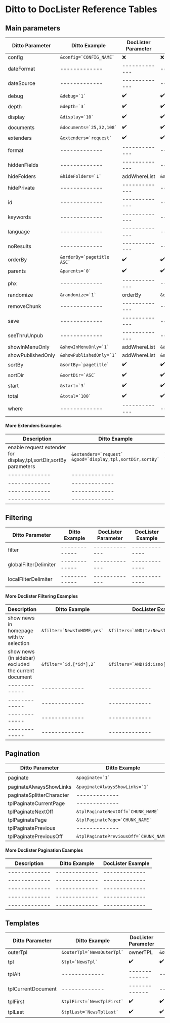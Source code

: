 # Ditto to DocLister Reference Tables

## Main parameters

| Ditto Parameter | Ditto Example | DocLister Parameter | DocLister Example | 
| ------------- | ------------- | ------------- | ------------- |
| config  | ``` &config=`CONFIG_NAME` ``` | :x: | :x: |
| dateFormat  | ------------- | ------------- | ------------- |
| dateSource  | ------------- | ------------- | ------------- |
| debug  | ``` &debug=`1` ``` | :heavy_check_mark: | :heavy_check_mark: |
| depth  | ``` &depth=`3` ``` | :heavy_check_mark: | :heavy_check_mark: |
| display  | ``` &display=`10` ``` | :heavy_check_mark: | :heavy_check_mark: |
| documents  | ``` &documents=`25,32,108` ``` | :heavy_check_mark: | :heavy_check_mark: |
| extenders  | ``` &extenders=`request` ``` | :heavy_check_mark: | :heavy_check_mark: |
| format  | ------------- | ------------- | ------------- |
| hiddenFields  | ------------- | ------------- | ------------- |
| hideFolders  | ``` &hideFolders=`1` ``` | addWhereList | ``` &addWhereList=`isfolder=0` ``` |
| hidePrivate  | ------------- | ------------- | ------------- |
| id  | ------------- | ------------- | ------------- |
| keywords  | ------------- | ------------- | ------------- |
| language  | ------------- | ------------- | ------------- |
| noResults  | ------------- | ------------- | ------------- |
| orderBy  | ``` &orderBy=`pagetitle ASC` ``` | :heavy_check_mark: | :heavy_check_mark: |
| parents  | ``` &parents=`0` ``` | :heavy_check_mark: | :heavy_check_mark: |
| phx  | ------------- | ------------- | ------------- |
| randomize  | ``` &randomize=`1` ``` | orderBy | ``` &orderBy=`RAND()` ``` |
| removeChunk  | ------------- | ------------- | ------------- |
| save  | ------------- | ------------- | ------------- |
| seeThruUnpub  | ------------- | ------------- | ------------- |
| showInMenuOnly  | ``` &showInMenuOnly=`1` ``` | addWhereList | ``` &addWhereList=`hidemenu=0` ``` |
| showPublishedOnly  | ``` &showPublishedOnly=`1` ``` | addWhereList | ``` &addWhereList=`published=1` ``` |
| sortBy  | ``` &sortBy=`pagetitle` ``` | :heavy_check_mark: | :heavy_check_mark: |
| sortDir  | ``` &sortDir=`ASC` ``` | :heavy_check_mark: | :heavy_check_mark: |
| start  | ``` &start=`3` ``` | :heavy_check_mark: | :heavy_check_mark: |
| total  | ``` &total=`100` ``` | :heavy_check_mark: | :heavy_check_mark: |
| where  | ------------- | ------------- | ------------- |

#### More Extenders Examples
| Description | Ditto Example | DocLister Examples | 
| ------------- | ------------- | ------------- | 
| enable request extender for display,tpl,sortDir,sortBy parameters | ``` &extenders=`request` &good=`display,tpl,sortDir,sortBy` ```  | ``` &extenders=`request` &requestActive=`display\|\|tpl\|\|sortDir:g:(ASC,DESC)\|\|sortBy:g:(*):int`  ``` |
| ------------- | ------------- | ------------- |  
| ------------- | ------------- | ------------- | 
| ------------- | ------------- | ------------- | 
| ------------- | ------------- | ------------- | 

## Filtering

| Ditto Parameter | Ditto Example | DocLister Parameter | DocLister Example | 
| ------------- | ------------- | ------------- | ------------- |
| filter  | ------------- | ------------- | ------------- |
| globalFilterDelimiter  | ------------- | ------------- | ------------- |
| localFilterDelimiter  | ------------- | ------------- | ------------- |

#### More Doclister Filtering Examples
| Description | Ditto Example | DocLister Example | 
| ------------- | ------------- | ------------- | 
| show news in homepage with tv selection | ``` &filter=`NewsInHOME,yes` ```  | ``` &filters=`AND(tv:NewsInHOME:is:yes)` ``` |
| show news (in sidebar) excluded the current document | ``` &filter=`id,[*id*],2` ```  | ``` &filters=`AND(id:isno[*id*])` ``` |
| ------------- | ------------- | ------------- |  
| ------------- | ------------- | ------------- | 
| ------------- | ------------- | ------------- | 
| ------------- | ------------- | ------------- | 

## Pagination

| Ditto Parameter | Ditto Example | DocLister Parameter | DocLister Example | 
| ------------- | ------------- | ------------- | ------------- |
| paginate  | ``` &paginate=`1` ``` | :heavy_check_mark: | ``` &paginate=`pages` ``` |
| paginateAlwaysShowLinks  | ``` &paginateAlwaysShowLinks=`1` ``` | PrevNextAlwaysShow | ``` &PrevNextAlwaysShow=`1` ``` |
| paginateSplitterCharacter  | ------------- | ------------- | ------------- |
| tplPaginateCurrentPage  | ------------- | ------------- | ------------- |
| tplPaginateNextOff  | ``` &tplPaginateNextOff=`CHUNK_NAME` ``` | TplNextI | ``` &TplNextI=`CHUNK_NAME` ``` |
| tplPaginatePage  | ``` &tplPaginatePage=`CHUNK_NAME` ``` | TplPage | ``` &TplPage=`CHUNK_NAME` ``` |
| tplPaginatePrevious  | ------------- | ------------- | ------------- |
| tplPaginatePreviousOff  | ``` &tplPaginatePreviousOff=`CHUNK_NAME` ``` | TplPrevI | ``` &TplPrevI=`CHUNK_NAME` ``` |

#### More Doclister Pagination Examples
| Description | Ditto Example | DocLister Example | 
| ------------- | ------------- | ------------- | 
| ------------- | ------------- | ------------- | 
| ------------- | ------------- | ------------- |  
| ------------- | ------------- | ------------- | 
| ------------- | ------------- | ------------- | 
| ------------- | ------------- | ------------- | 

## Templates

| Ditto Parameter | Ditto Example | DocLister Parameter | DocLister Example | 
| ------------- | ------------- | ------------- | ------------- |
| outerTpl  | ``` &outerTpl=`NewsOuterTpl` ``` | ownerTPL | ``` &ownerTPL=`NewsOuterTpl` ``` |
| tpl  | ``` &tpl=`NewsTpl` ``` | :heavy_check_mark: | :heavy_check_mark: |
| tplAlt  | ------------- | ------------- | ------------- |
| tplCurrentDocument  | ------------- | ------------- | ------------- |
| tplFirst | ``` &tplFirst=`NewsTplFirst` ``` | :heavy_check_mark: | :heavy_check_mark: |
| tplLast | ``` &tplLast=`NewsTplLast` ``` | :heavy_check_mark: | :heavy_check_mark: |

